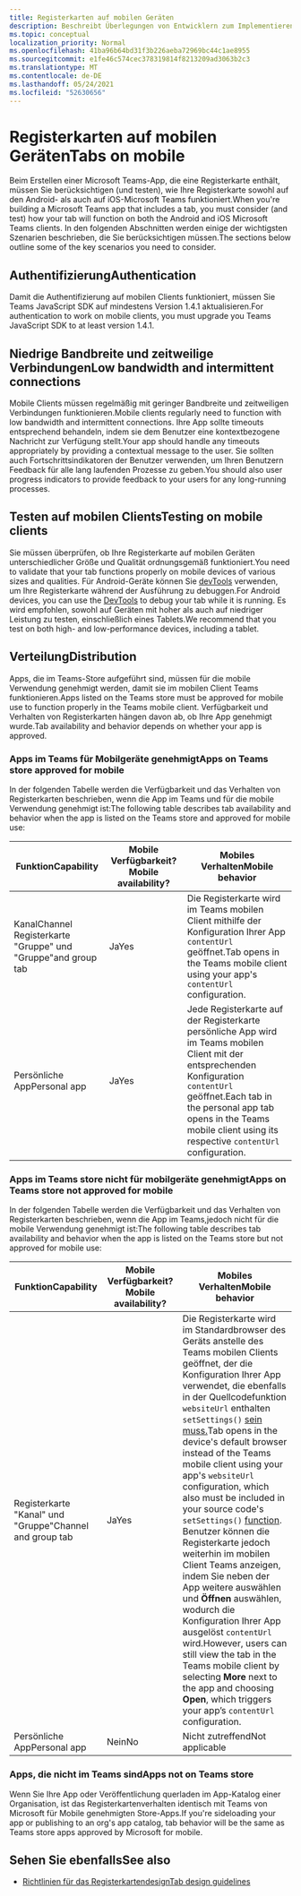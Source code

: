 ```yaml
---
title: Registerkarten auf mobilen Geräten
description: Beschreibt Überlegungen von Entwicklern zum Implementieren von Registerkarten auf Microsoft Teams Mobile.
ms.topic: conceptual
localization_priority: Normal
ms.openlocfilehash: 41ba96b64bd31f3b226aeba72969bc44c1ae8955
ms.sourcegitcommit: e1fe46c574cec378319814f8213209ad3063b2c3
ms.translationtype: MT
ms.contentlocale: de-DE
ms.lasthandoff: 05/24/2021
ms.locfileid: "52630656"
---
```

# <a name="tabs-on-mobile"></a><span data-ttu-id="c2309-103">Registerkarten auf mobilen Geräten</span><span class="sxs-lookup"><span data-stu-id="c2309-103">Tabs on mobile</span></span>

<span data-ttu-id="c2309-104">Beim Erstellen einer Microsoft Teams-App, die eine Registerkarte enthält, müssen Sie berücksichtigen (und testen), wie Ihre Registerkarte sowohl auf den Android- als auch auf iOS-Microsoft Teams funktioniert.</span><span class="sxs-lookup"><span data-stu-id="c2309-104">When you're building a Microsoft Teams app that includes a tab, you must consider (and test) how your tab will function on both the Android and iOS Microsoft Teams clients.</span></span> <span data-ttu-id="c2309-105">In den folgenden Abschnitten werden einige der wichtigsten Szenarien beschrieben, die Sie berücksichtigen müssen.</span><span class="sxs-lookup"><span data-stu-id="c2309-105">The sections below outline some of the key scenarios you need to consider.</span></span>

## <a name="authentication"></a><span data-ttu-id="c2309-106">Authentifizierung</span><span class="sxs-lookup"><span data-stu-id="c2309-106">Authentication</span></span>

<span data-ttu-id="c2309-107">Damit die Authentifizierung auf mobilen Clients funktioniert, müssen Sie Teams JavaScript SDK auf mindestens Version 1.4.1 aktualisieren.</span><span class="sxs-lookup"><span data-stu-id="c2309-107">For authentication to work on mobile clients, you must upgrade you Teams JavaScript SDK to at least version 1.4.1.</span></span>

## <a name="low-bandwidth-and-intermittent-connections"></a><span data-ttu-id="c2309-108">Niedrige Bandbreite und zeitweilige Verbindungen</span><span class="sxs-lookup"><span data-stu-id="c2309-108">Low bandwidth and intermittent connections</span></span>

<span data-ttu-id="c2309-109">Mobile Clients müssen regelmäßig mit geringer Bandbreite und zeitweiligen Verbindungen funktionieren.</span><span class="sxs-lookup"><span data-stu-id="c2309-109">Mobile clients regularly need to function with low bandwidth and intermittent connections.</span></span> <span data-ttu-id="c2309-110">Ihre App sollte timeouts entsprechend behandeln, indem sie dem Benutzer eine kontextbezogene Nachricht zur Verfügung stellt.</span><span class="sxs-lookup"><span data-stu-id="c2309-110">Your app should handle any timeouts appropriately by providing a contextual message to the user.</span></span> <span data-ttu-id="c2309-111">Sie sollten auch Fortschrittsindikatoren der Benutzer verwenden, um Ihren Benutzern Feedback für alle lang laufenden Prozesse zu geben.</span><span class="sxs-lookup"><span data-stu-id="c2309-111">You should also user progress indicators to provide feedback to your users for any long-running processes.</span></span>

## <a name="testing-on-mobile-clients"></a><span data-ttu-id="c2309-112">Testen auf mobilen Clients</span><span class="sxs-lookup"><span data-stu-id="c2309-112">Testing on mobile clients</span></span>

<span data-ttu-id="c2309-113">Sie müssen überprüfen, ob Ihre Registerkarte auf mobilen Geräten unterschiedlicher Größe und Qualität ordnungsgemäß funktioniert.</span><span class="sxs-lookup"><span data-stu-id="c2309-113">You need to validate that your tab functions properly on mobile devices of various sizes and qualities.</span></span> <span data-ttu-id="c2309-114">Für Android-Geräte können Sie [devTools](~/tabs/how-to/developer-tools.md) verwenden, um Ihre Registerkarte während der Ausführung zu debuggen.</span><span class="sxs-lookup"><span data-stu-id="c2309-114">For Android devices, you can use the [DevTools](~/tabs/how-to/developer-tools.md) to debug your tab while it is running.</span></span> <span data-ttu-id="c2309-115">Es wird empfohlen, sowohl auf Geräten mit hoher als auch auf niedriger Leistung zu testen, einschließlich eines Tablets.</span><span class="sxs-lookup"><span data-stu-id="c2309-115">We recommend that you test on both high- and low-performance devices, including a tablet.</span></span>

## <a name="distribution"></a><span data-ttu-id="c2309-116">Verteilung</span><span class="sxs-lookup"><span data-stu-id="c2309-116">Distribution</span></span>

<span data-ttu-id="c2309-117">Apps, die im Teams-Store aufgeführt sind, müssen für die mobile Verwendung genehmigt werden, damit sie im mobilen Client Teams funktionieren.</span><span class="sxs-lookup"><span data-stu-id="c2309-117">Apps listed on the Teams store must be approved for mobile use to function properly in the Teams mobile client.</span></span> <span data-ttu-id="c2309-118">Verfügbarkeit und Verhalten von Registerkarten hängen davon ab, ob Ihre App genehmigt wurde.</span><span class="sxs-lookup"><span data-stu-id="c2309-118">Tab availability and behavior depends on whether your app is approved.</span></span>

### <a name="apps-on-teams-store-approved-for-mobile"></a><span data-ttu-id="c2309-119">Apps im Teams für Mobilgeräte genehmigt</span><span class="sxs-lookup"><span data-stu-id="c2309-119">Apps on Teams store approved for mobile</span></span>

<span data-ttu-id="c2309-120">In der folgenden Tabelle werden die Verfügbarkeit und das Verhalten von Registerkarten beschrieben, wenn die App im Teams und für die mobile Verwendung genehmigt ist:</span><span class="sxs-lookup"><span data-stu-id="c2309-120">The following table describes tab availability and behavior when the app is listed on the Teams store and approved for mobile use:</span></span>

|<span data-ttu-id="c2309-121">Funktion</span><span class="sxs-lookup"><span data-stu-id="c2309-121">Capability</span></span>   |<span data-ttu-id="c2309-122">Mobile Verfügbarkeit?</span><span class="sxs-lookup"><span data-stu-id="c2309-122">Mobile availability?</span></span>   |<span data-ttu-id="c2309-123">Mobiles Verhalten</span><span class="sxs-lookup"><span data-stu-id="c2309-123">Mobile behavior</span></span>|
|----------|-----------|------------|
|<span data-ttu-id="c2309-124">Kanal</span><span class="sxs-lookup"><span data-stu-id="c2309-124">Channel</span></span> <br /> <span data-ttu-id="c2309-125">Registerkarte "Gruppe" und "Gruppe"</span><span class="sxs-lookup"><span data-stu-id="c2309-125">and group tab</span></span>|<span data-ttu-id="c2309-126">Ja</span><span class="sxs-lookup"><span data-stu-id="c2309-126">Yes</span></span>|<span data-ttu-id="c2309-127">Die Registerkarte wird im Teams mobilen Client mithilfe der Konfiguration Ihrer App `contentUrl` geöffnet.</span><span class="sxs-lookup"><span data-stu-id="c2309-127">Tab opens in the Teams mobile client using your app's `contentUrl` configuration.</span></span>|
|<span data-ttu-id="c2309-128">Persönliche App</span><span class="sxs-lookup"><span data-stu-id="c2309-128">Personal app</span></span>|<span data-ttu-id="c2309-129">Ja</span><span class="sxs-lookup"><span data-stu-id="c2309-129">Yes</span></span>|<span data-ttu-id="c2309-130">Jede Registerkarte auf der Registerkarte persönliche App wird im Teams mobilen Client mit der entsprechenden Konfiguration `contentUrl` geöffnet.</span><span class="sxs-lookup"><span data-stu-id="c2309-130">Each tab in the personal app tab opens in the Teams mobile client using its respective `contentUrl` configuration.</span></span>|

### <a name="apps-on-teams-store-not-approved-for-mobile"></a><span data-ttu-id="c2309-131">Apps im Teams store nicht für mobilgeräte genehmigt</span><span class="sxs-lookup"><span data-stu-id="c2309-131">Apps on Teams store not approved for mobile</span></span>

<span data-ttu-id="c2309-132">In der folgenden Tabelle werden die Verfügbarkeit und das Verhalten von Registerkarten beschrieben, wenn die App im Teams,jedoch nicht für die mobile Verwendung genehmigt ist:</span><span class="sxs-lookup"><span data-stu-id="c2309-132">The following table describes tab availability and behavior when the app is listed on the Teams store but not approved for mobile use:</span></span>

| <span data-ttu-id="c2309-133">Funktion</span><span class="sxs-lookup"><span data-stu-id="c2309-133">Capability</span></span> | <span data-ttu-id="c2309-134">Mobile Verfügbarkeit?</span><span class="sxs-lookup"><span data-stu-id="c2309-134">Mobile availability?</span></span> | <span data-ttu-id="c2309-135">Mobiles Verhalten</span><span class="sxs-lookup"><span data-stu-id="c2309-135">Mobile behavior</span></span> |
|----------|-----------|------------|
|<span data-ttu-id="c2309-136">Registerkarte "Kanal" und "Gruppe"</span><span class="sxs-lookup"><span data-stu-id="c2309-136">Channel and group tab</span></span>|<span data-ttu-id="c2309-137">Ja</span><span class="sxs-lookup"><span data-stu-id="c2309-137">Yes</span></span>|<span data-ttu-id="c2309-138">Die Registerkarte wird im Standardbrowser des Geräts anstelle des Teams mobilen Clients geöffnet, der die Konfiguration Ihrer App verwendet, die ebenfalls in der Quellcodefunktion `websiteUrl` enthalten `setSettings()` [sein muss.](/javascript/api/@microsoft/teams-js/settings?view=msteams-client-js-latest#functions&preserve-view=true)</span><span class="sxs-lookup"><span data-stu-id="c2309-138">Tab opens in the device's default browser instead of the Teams mobile client using your app's `websiteUrl` configuration, which also must be included in your source code's `setSettings()` [function](/javascript/api/@microsoft/teams-js/settings?view=msteams-client-js-latest#functions&preserve-view=true).</span></span> <span data-ttu-id="c2309-139">Benutzer können die Registerkarte jedoch weiterhin im mobilen Client  Teams anzeigen, indem Sie neben der App weitere auswählen und **Öffnen** auswählen, wodurch die Konfiguration Ihrer App ausgelöst `contentUrl` wird.</span><span class="sxs-lookup"><span data-stu-id="c2309-139">However, users can still view the tab in the Teams mobile client by selecting **More** next to the app and choosing **Open**, which triggers your app’s `contentUrl` configuration.</span></span>|
|<span data-ttu-id="c2309-140">Persönliche App</span><span class="sxs-lookup"><span data-stu-id="c2309-140">Personal app</span></span>|<span data-ttu-id="c2309-141">Nein</span><span class="sxs-lookup"><span data-stu-id="c2309-141">No</span></span>|<span data-ttu-id="c2309-142">Nicht zutreffend</span><span class="sxs-lookup"><span data-stu-id="c2309-142">Not applicable</span></span>|

### <a name="apps-not-on-teams-store"></a><span data-ttu-id="c2309-143">Apps, die nicht im Teams sind</span><span class="sxs-lookup"><span data-stu-id="c2309-143">Apps not on Teams store</span></span>

<span data-ttu-id="c2309-144">Wenn Sie Ihre App oder Veröffentlichung querladen im App-Katalog einer Organisation, ist das Registerkartenverhalten identisch mit Teams von Microsoft für Mobile genehmigten Store-Apps.</span><span class="sxs-lookup"><span data-stu-id="c2309-144">If you're sideloading your app or publishing to an org's app catalog, tab behavior will be the same as Teams store apps approved by Microsoft for mobile.</span></span>

## <a name="see-also"></a><span data-ttu-id="c2309-145">Sehen Sie ebenfalls</span><span class="sxs-lookup"><span data-stu-id="c2309-145">See also</span></span>

* [<span data-ttu-id="c2309-146">Richtlinien für das Registerkartendesign</span><span class="sxs-lookup"><span data-stu-id="c2309-146">Tab design guidelines</span></span>](~/tabs/design/tabs.md)

